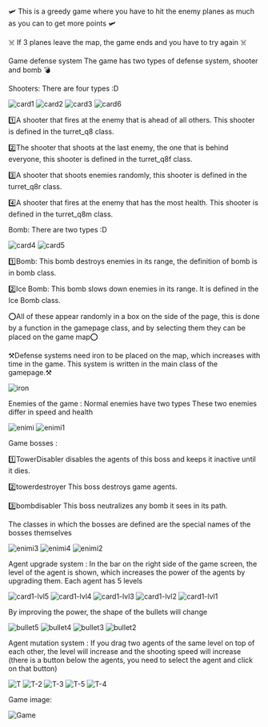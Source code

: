 🛩️ This is a greedy game where you have to hit the enemy planes as much as you can to get more points 🛩️

☠️ If 3 planes leave the map, the game ends and you have to try again ☠️

Game defense system 
The game has two types of defense system, shooter and bomb 💣

Shooters: There are four types :D


![card1](https://github.com/user-attachments/assets/032ab31a-071b-414d-a6dd-cfdea21f82b4)
![card2](https://github.com/user-attachments/assets/55e43697-f40b-458d-83c4-cf0a41a63094)
![card3](https://github.com/user-attachments/assets/ad96adc7-c9e8-4069-9554-3dc39b7669b9)
![card6](https://github.com/user-attachments/assets/5c955d03-c705-49dc-be35-23aa5704d36c)


1️⃣A shooter that fires at the enemy that is ahead of all others. This shooter is defined in the turret_q8 class.

2️⃣The shooter that shoots at the last enemy, the one that is behind everyone, this shooter is defined in the turret_q8f class.

3️⃣A shooter that shoots enemies randomly, this shooter is defined in the turret_q8r class.

4️⃣A shooter that fires at the enemy that has the most health. This shooter is defined in the turret_q8m class.

Bomb: There are two types :D


![card4](https://github.com/user-attachments/assets/0e252bcb-7a91-4bb8-91a9-41e2cd7cc212)
![card5](https://github.com/user-attachments/assets/868e720a-0382-42cf-9252-a517d50190a2)


1️⃣Bomb: This bomb destroys enemies in its range, the definition of bomb is in bomb class.

2️⃣Ice Bomb: This bomb slows down enemies in its range. It is defined in the Ice Bomb class.

⭕All of these appear randomly in a box on the side of the page, this is done by a function in the gamepage class, and by selecting them they can be placed on the game map⭕

⚒️Defense systems need iron to be placed on the map, which increases with time in the game. This system is written in the main class of the gamepage.⚒️

![iron](https://github.com/user-attachments/assets/b3e835f2-a20d-4d57-a344-f7532fe222dd)

Enemies of the game : 
Normal enemies have two types
These two enemies differ in speed and health


![enimi](https://github.com/user-attachments/assets/1fe9c68f-2951-4de2-884e-0bbfa5dddcf5) 
![enimi1](https://github.com/user-attachments/assets/7321bbb4-3ada-490b-9edf-606bc8ede869)

Game bosses : 

1️⃣TowerDisabler disables the agents of this boss and keeps it inactive until it dies.

2️⃣towerdestroyer This boss destroys game agents.

3️⃣bombdisabler This boss neutralizes any bomb it sees in its path.

The classes in which the bosses are defined are the special names of the bosses themselves

![enimi3](https://github.com/user-attachments/assets/523057a2-4694-4e06-b017-fe23c5de6281)
![enimi4](https://github.com/user-attachments/assets/7cb7d7fd-5cf2-47c4-a41e-022c79c95058)
![enimi2](https://github.com/user-attachments/assets/51d350cf-20f7-4886-95e0-c5d1e3408582)

Agent upgrade system :
In the bar on the right side of the game screen, the level of the agent is shown, which increases the power of the agents by upgrading them. Each agent has 5 levels


![card1-lvl5](https://github.com/user-attachments/assets/cf0f6fdd-74fa-46dd-9cd8-0f82dde176d6)
![card1-lvl4](https://github.com/user-attachments/assets/54f02f10-275a-46a7-a976-8e81626c913c)
![card1-lvl3](https://github.com/user-attachments/assets/cd071ad6-1066-48bf-bf97-1951ba14fe66)
![card1-lvl2](https://github.com/user-attachments/assets/71b558fc-1ce0-4f98-bf09-639eddddfa85)
![card1-lvl1](https://github.com/user-attachments/assets/9456d07c-28ff-43d5-85a8-867166ff4fa9)

By improving the power, the shape of the bullets will change

![bullet5](https://github.com/user-attachments/assets/00d3c6de-529f-41b8-bedd-b9d9df74c5a8)
![bullet4](https://github.com/user-attachments/assets/ba6e65ef-4be9-4562-929a-f03b470a873c)
![bullet3](https://github.com/user-attachments/assets/ecdc7ea1-0d96-4426-be32-1013793d3cdc)
![bullet2](https://github.com/user-attachments/assets/b96397fa-b5f4-425d-901d-aa372f804853)

Agent mutation system :
If you drag two agents of the same level on top of each other, the level will increase and the shooting speed will increase 
(there is a button below the agents, you need to select the agent and click on that button)


![T](https://github.com/user-attachments/assets/0dfe6766-37db-4f1f-b234-7f0462056b3a)
![T-2](https://github.com/user-attachments/assets/97dbe90f-2c50-4b51-b842-41630e9d4704)
![T-3](https://github.com/user-attachments/assets/00e22a62-5b20-4d29-bc0e-b276817688da)
![T-5](https://github.com/user-attachments/assets/2b9dd789-f33e-4e3d-8217-0ba5015c6d8d)
![T-4](https://github.com/user-attachments/assets/761fa16e-ff02-4c99-8949-ca0a01239425)


Game image:

![Game](https://github.com/user-attachments/assets/1db6ec20-fab9-498d-b4c8-3648571ffdc0)



